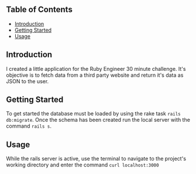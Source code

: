 ## Table of Contents
* [Introduction](#Introduction)
* [Getting Started](#getting-started)
* [Usage](#usage)


## Introduction
I created a little application for the Ruby Engineer 30 minute challenge. It's objective is to fetch data from a third party website and return it's data as JSON to the user.

## Getting Started
To get started the database must be loaded by using the rake task `rails db:migrate`. Once the schema has been created run the local server with the command `rails s`.

## Usage
While the rails server is active, use the terminal to navigate to the project's working directory and enter the command `curl localhost:3000`